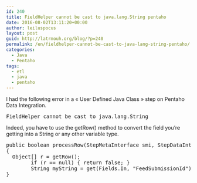 ```yaml
---
id: 240
title: FieldHelper cannot be cast to java.lang.String pentaho
date: 2016-08-02T13:11:20+00:00
author: leiluspocus
layout: post
guid: http://latrmouh.org/blog/?p=240
permalink: /en/fieldhelper-cannot-be-cast-to-java-lang-string-pentaho/
categories:
  - Java
  - Pentaho
tags:
  - etl
  - java
  - pentaho
---
```

I had the following error in a « User Defined Java Class » step on Pentaho Data Integration.

<pre>FieldHelper cannot be cast to java.lang.String</pre>

Indeed, you have to use the getRow() method to convert the field you&rsquo;re getting into a String or any other variable type.

<pre class="EnlighterJSRAW" data-enlighter-language="java">public boolean processRow(StepMetaInterface smi, StepDataInterface sdi) throws KettleException, Exception
{
  Object[] r = getRow();
        if (r == null) { return false; }
        String myString = get(Fields.In, "FeedSubmissionId").getString(r);
}</pre>

&nbsp;

<!-- AddThis Advanced Settings generic via filter on the_content -->

<!-- AddThis Share Buttons generic via filter on the_content -->